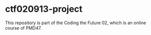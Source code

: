 # ctf020913-project
This repository is part of the Coding the Future 02, which is an online course of PMD47.
